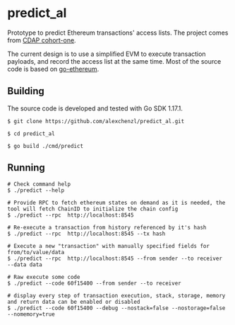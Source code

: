 # predict_al
Prototype to predict Ethereum transactions' access lists. The project comes from [CDAP cohort-one](https://github.com/ethereum-cdap/cohort-one/issues/26).

The current design is to use a simplified EVM to execute transaction payloads, and record the access list at the same time. 
Most of the source code is based on [go-ethereum](https://github.com/ethereum/go-ethereum.git).


## Building

The source code is developed and tested with Go SDK 1.17.1. 

```shell
$ git clone https://github.com/alexchenzl/predict_al.git

$ cd predict_al

$ go build ./cmd/predict
```

## Running

```shell
# Check command help
$ ./predict --help 

# Provide RPC to fetch ethereum states on demand as it is needed, the tool will fetch ChainID to initialize the chain config 
$ ./predict --rpc  http://localhost:8545

# Re-execute a transaction from history referenced by it's hash
$ ./predict --rpc  http://localhost:8545 --tx hash

# Execute a new "transaction" with manually specified fields for from/to/value/data
$ ./predict --rpc  http://localhost:8545 --from sender --to receiver  --data data

# Raw execute some code
$ ./predict --code 60f15400 --from sender --to receiver 

# display every step of transaction execution, stack, storage, memory and return data can be enabled or disabled
$ ./predict --code 60f15400 --debug --nostack=false --nostorage=false --nomemory=true

```

